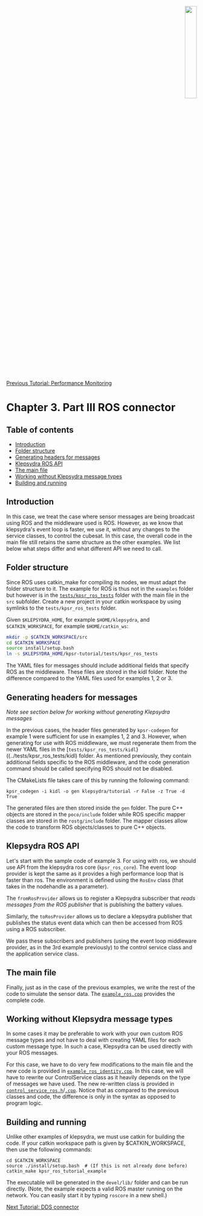 <p align="right">
  <img width="25%" height="25%"src="../images/klepsydra_logo.jpg">
</p>

[Previous Tutorial: Performance Monitoring](./chapter3_part2.md)

# Chapter 3. Part III ROS connector

## Table of contents
* [Introduction](#introduction)
* [Folder structure](#folder-structure)
* [Generating headers for messages](#generating-headers-for-messages)
* [Klepsydra ROS API](#klepsydra-ros-api)
* [The main file](#the-main-file)
* [Working without Klepsydra message types](#working-without-klepsydra-message-types)
* [Building and running](#building-and-running)

<a name="introduction"></a>
## Introduction
In this case, we treat the case where sensor messages are being
broadcast using ROS and the middleware used is ROS. However, as we
know that klepsydra's event loop is faster, we use it, without any
changes to the service classes, to control the cubesat. In this case,
the overall code in the main file still retains the same structure as
the other examples. We list below what steps differ and what different
API we need to call.

<a name="folder-structure"></a>
## Folder structure

Since ROS uses catkin_make for compiling its nodes, we must adapt the
folder structure to it. The example for ROS is thus not in the
`examples` folder but however is in the [`tests/kpsr_ros_tests`](../tests/kpsr_ros_tests) folder
with the main file in the `src` subfolder. Create a new project in
your catkin workspace by using symlinks to the `tests/kpsr_ros_tests`
folder.

Given ```$KLEPSYDRA_HOME```, for example ```$HOME/klepsydra```, and
```$CATKIN_WORKSPACE```, for example ```$HOME/catkin_ws```:

```bash
mkdir -p $CATKIN_WORKSPACE/src
cd $CATKIN_WORKSPACE
source install/setup.bash
ln -s $KLEPSYDRA_HOME/kpsr-tutorial/tests/kpsr_ros_tests
```

The YAML files for messages should include additional fields that
specify ROS as the middleware. These files are stored in the kidl
folder. Note the difference compared to the YAML files used for
examples 1, 2 or 3.

<a name="generating-headers-for-messages"></a>
## Generating headers for messages

*Note see section below for working without generating Klepsydra messages*

In the previous cases, the header files generated by `kpsr-codegen`
for example 1 were sufficient for use in examples 1, 2 and 3. However,
when generating for use with ROS middleware, we must regenerate them
from the newer YAML files in the [`tests/kpsr_ros_tests/kidl`}((../tests/kpsr_ros_tests/kidl)
folder. As mentioned previously, they contain additional fields
specific to the ROS middleware, and the code generation command should
be called specifying ROS should not be disabled.

The CMakeLists file takes care of this by running the following command:
```
kpsr_codegen -i kidl -o gen klepsydra/tutorial -r False -z True -d True
```

The generated files are then stored inside the `gen` folder. The pure
C++ objects are stored in the `poco/include` folder while ROS specific
mapper classes are stored in the `rostg/include` folder. The mapper
classes allow the code to transform ROS objects/classes to pure C++
objects.

<a name="klepsydra-ros-api"></a>
## Klepsydra ROS API

Let's start with the sample code of example 3. For using with ros, we
should use API from the klepsydra ros core (`kpsr_ros_core`). The
event loop provider is kept the same as it provides a high performance
loop that is faster than ros. The environment is defined using the
`RosEnv` class (that takes in the nodehandle as a parameter).

The `fromRosProvider` allows us to register a Klepsydra subscriber
that *reads messages from the ROS publisher* that is publishing the
battery values.

Similarly, the `toRosProvider` allows us to declare a klepsydra
publisher that publishes the status event data which can then be
accessed from ROS using a ROS subscriber.

We pass these subscribers and publishers (using the event loop
middleware provider, as in the 3rd example previously) to the control
service class and the application service class.

<a name="the-main-file"></a>
## The main file

Finally, just as in the case of the previous examples, we write the
rest of the code to simulate the sensor data. The [`example_ros.cpp`](../tests/kpsr_ros_tests/src/example_ros.cpp)
provides the complete code.

<a name="working-without-klepsydra-message-types"></a>
## Working without Klepsydra message types

In some cases it may be preferable to work with your own custom ROS
message types and not have to deal with creating YAML files for each
custom message type. In such a case, Klepsydra can be used directly
with your ROS messages.

For this case, we have to do very few modifications to the main file
and the new code is provided in [`example_ros_identity.cpp`](../tests/kpsr_ros_tests/src/example_ros_identity.cpp). In this
case, we will have to rewrite our ControlService class as it
heavily depends on the type of messages we have used. The new
re-written class is provided in [`control_service_ros.h`](../tests/kpsr_ros_tests/include/control_service_ros.h)/[`.cpp`](../tests/kpsr_ros_tests/src/control_service_ros.cpp). Notice
that as compared to the previous classes and code, the difference is
only in the syntax as opposed to program logic.

<a name="building-and-running"></a>
## Building and running

Unlike other examples of klepsydra, we must use catkin for building
the code. If your catkin workspace path is given by $CATKIN_WORKSPACE,
then use the following commands:

```
cd $CATKIN_WORKSPACE
source ./install/setup.bash  # (If this is not already done before)
catkin_make kpsr_ros_tutorial_example
```

The executable will be generated in the `devel/lib/` folder and can be
run directly. (Note, the example expects a valid ROS master running on
the network. You can easily start it by typing `roscore` in a new
shell.)

[Next Tutorial: DDS connector](./chapter3_part4.md)

